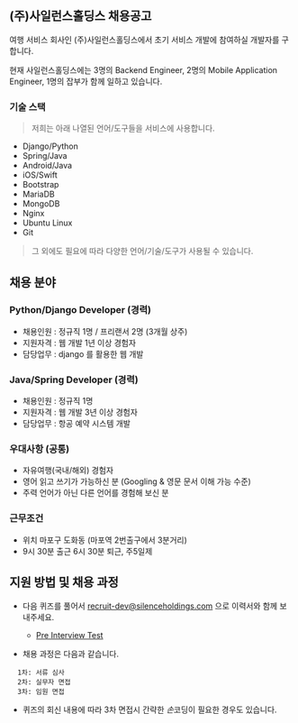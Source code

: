 ## (주)사일런스홀딩스 채용공고

여행 서비스 회사인 (주)사일런스홀딩스에서 초기 서비스 개발에 참여하실 개발자를 구합니다.

현재 사일런스홀딩스에는 3명의 Backend Engineer, 2명의 Mobile Application Engineer, 1명의 잡부가 함께 일하고 있습니다. 


### 기술 스택

> 저희는 아래 나열된 언어/도구들을 서비스에 사용합니다. 

- Django/Python
- Spring/Java
- Android/Java
- iOS/Swift
- Bootstrap
- MariaDB
- MongoDB
- Nginx
- Ubuntu Linux
- Git

> 그 외에도 필요에 따라 다양한 언어/기술/도구가 사용될 수 있습니다.
 

## 채용 분야


### Python/Django Developer (경력)

- 채용인원 : 정규직 1명 / 프리랜서 2명 (3개월 상주)
- 지원자격 : 웹 개발 1년 이상 경험자
- 담당업무 : django 를 활용한 웹 개발


### Java/Spring Developer (경력)

- 채용인원 : 정규직 1명
- 지원자격 : 웹 개발 3년 이상 경험자
- 담당업무 : 항공 예약 시스템 개발


### 우대사항 (공통)

- 자유여행(국내/해외) 경험자
- 영어 읽고 쓰기가 가능하신 분 (Googling & 영문 문서 이해 가능 수준)
- 주력 언어가 아닌 다른 언어를 경험해 보신 분


### 근무조건

- 위치 마포구 도화동 (마포역 2번출구에서 3분거리) 
- 9시 30분 출근 6시 30분 퇴근, 주5일제


## 지원 방법 및 채용 과정

- 다음 퀴즈를 풀어서 recruit-dev@silenceholdings.com 으로 이력서와 함께 보내주세요. 
  - [Pre Interview Test](QUIZ.md)


- 채용 과정은 다음과 같습니다.

```
  1차: 서류 심사 
  2차: 실무자 면접 
  3차: 임원 면접
```

- 퀴즈의 회신 내용에 따라 3차 면접시 간략한 *손*코딩이 필요한 경우도 있습니다.

